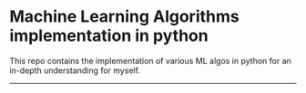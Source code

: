 # **Machine Learning Algorithms implementation in python**

This repo contains the implementation of various ML algos in python for an in-depth understanding for myself.

---
[//]: # (TO-DO - 1. AdaBoost 2.Gradient Boosting 3.Theory of xgboost 4.Theory of LightGBM 5. Theory of Catboost)

